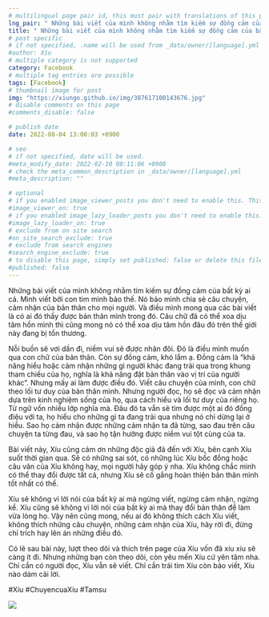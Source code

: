 ```yaml
---
# multilingual page pair id, this must pair with translations of this page. (This name must be unique)
lng_pair: " Những bài viết của mình không nhằm tìm kiếm sự đồng cảm của bất kỳ ai cả "
title: " Những bài viết của mình không nhằm tìm kiếm sự đồng cảm của bất kỳ ai cả "
# post specific
# if not specified, .name will be used from _data/owner/[language].yml
#author: Xíu
# multiple category is not supported
category: Facebook
# multiple tag entries are possible
tags: [Facebook]
# thumbnail image for post
img: "https://xiungo.github.io/img/387617100143676.jpg"
# disable comments on this page
#comments_disable: false

# publish date
date: 2022-08-04 13:00:03 +0900

# seo
# if not specified, date will be used.
#meta_modify_date: 2022-02-10 08:11:06 +0900
# check the meta_common_description in _data/owner/[language].yml
#meta_description: ""

# optional
# if you enabled image_viewer_posts you don't need to enable this. This is only if image_viewer_posts = false
#image_viewer_on: true
# if you enabled image_lazy_loader_posts you don't need to enable this. This is only if image_lazy_loader_posts = false
#image_lazy_loader_on: true
# exclude from on site search
#on_site_search_exclude: true
# exclude from search engines
#search_engine_exclude: true
# to disable this page, simply set published: false or delete this file
#published: false
---
```


<!-- outline-start -->

Những bài viết của mình không nhằm tìm kiếm sự đồng cảm của bất kỳ ai cả. Mình viết bởi con tim mình bảo thế. Nó bảo mình chia sẻ câu chuyện, cảm nhận của bản thân cho mọi người. Và điều mình mong qua các bài viết là có ai đó thấy được bản thân mình trong đó. Câu chữ đã có thể xoa dịu tâm hồn mình thì cũng mong nó có thể xoa dịu tâm hồn đâu đó trên thế giới này đang bị tổn thương.

Nỗi buồn sẽ vơi dần đi, niềm vui sẽ được nhân đôi. Đó là điều mình muốn qua con chữ của bản thân. Còn sự đồng cảm, khó lắm ạ. Đồng cảm là “khả năng hiểu hoặc cảm nhận những gì người khác đang trải qua trong khung tham chiếu của họ, nghĩa là khả năng đặt bản thân vào vị trí của người khác”. Nhưng mấy ai làm được điều đó. Viết câu chuyện của mình, con chữ theo lối tư duy của bản thân mình. Nhưng người đọc, họ sẽ đọc và cảm nhận dựa trên kinh nghiệm sống của họ, qua cách hiểu và lối tư duy của riêng họ. Từ ngữ vốn nhiều lớp nghĩa mà. Đâu đó ta vẫn sẽ tìm được một ai đó đồng điệu với ta, họ hiểu cho những gì ta đang trải qua nhưng nó chỉ dừng lại ở hiểu. Sao họ cảm nhận được những cảm nhận ta đã từng, sao đau trên câu chuyện ta từng đau, và sao họ tận hưởng được niềm vui tột cùng của ta.

Bài viết này, Xíu cũng cảm ơn những độc giả đã đến với Xíu, bên cạnh Xíu suốt thời gian qua. Sẽ có những sai sót, có những lúc Xíu bốc đồng hoặc câu văn của Xíu không hay, mọi người hãy góp ý nha. Xíu không chắc mình có thể thay đổi được tất cả, nhưng Xíu sẽ cố gắng hoàn thiện bản thân mình tốt nhất có thể.

Xíu sẽ không vì lời nói của bất kỳ ai mà ngừng viết, ngừng cảm nhận, ngừng kể. Xíu cũng sẽ không vì lời nói của bất kỳ ai mà thay đổi bản thân để làm vừa lòng họ. Vậy nên cũng mong, nếu ai đó không thích cách Xíu viết, không thích những câu chuyện, những cảm nhận của Xíu, hãy rời đi, đừng chỉ trích hay lên án những điều đó.

Có lẽ sau bài này, lượt theo dõi và thích trên page của Xíu vốn đã xíu xiu sẽ càng ít đi. Nhưng những bạn còn theo dõi, còn yêu mến Xíu cứ yên tâm nha. Chỉ cần có người đọc, Xíu vẫn sẽ viết. Chỉ cần trái tim Xíu còn bảo viết, Xíu nào dám cãi lời.

#Xíu
#ChuyencuaXiu
#Tamsu

<!-- outline-end -->

<img src= "https://xiungo.github.io/img/387617100143676.jpg">